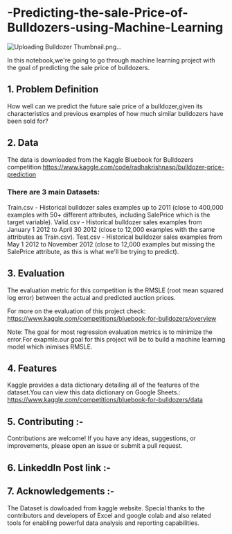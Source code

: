 # -Predicting-the-sale-Price-of-Bulldozers-using-Machine-Learning

![Uploading Bulldozer Thumbnail.png…]()


In this notebook,we're going to go through machine learning project with the goal of predicting the sale price of bulldozers.

## 1. Problem Definition
How well can we predict the future sale price of a bulldozer,given its characteristics and previous examples of how much similar bulldozers have been sold for?

## 2. Data
The data is downloaded from the Kaggle Bluebook for Bulldozers competition:https://www.kaggle.com/code/radhakrishnasp/bulldozer-price-prediction

### There are 3 main Datasets:

Train.csv - Historical bulldozer sales examples up to 2011 (close to 400,000 examples with 50+ different attributes, including SalePrice which is the target variable).
Valid.csv - Historical bulldozer sales examples from January 1 2012 to April 30 2012 (close to 12,000 examples with the same attributes as Train.csv).
Test.csv - Historical bulldozer sales examples from May 1 2012 to November 2012 (close to 12,000 examples but missing the SalePrice attribute, as this is what we'll be trying to predict).

## 3. Evaluation
The evaluation metric for this competition is the RMSLE (root mean squared log error) between the actual and predicted auction prices.

For more on the evaluation of this project check: https://www.kaggle.com/competitions/bluebook-for-bulldozers/overview

Note: The goal for most regression evaluation metrics is to minimize the error.For exapmle.our goal for this project will be to build a machine learning model which inimises RMSLE.

## 4. Features
Kaggle provides a data dictionary detailing all of the features of the dataset.You can view this data dictionary on Google Sheets.: https://www.kaggle.com/competitions/bluebook-for-bulldozers/data

## 5. Contributing :-
Contributions are welcome! If you have any ideas, suggestions, or improvements, please open an issue or submit a pull request.

## 6. Linkeddln Post link :-

## 7. Acknowledgements :-
The Dataset is dowloaded from kaggle website.
Special thanks to the contributors and developers of Excel and google colab and also related tools for enabling powerful data analysis and reporting capabilities.
